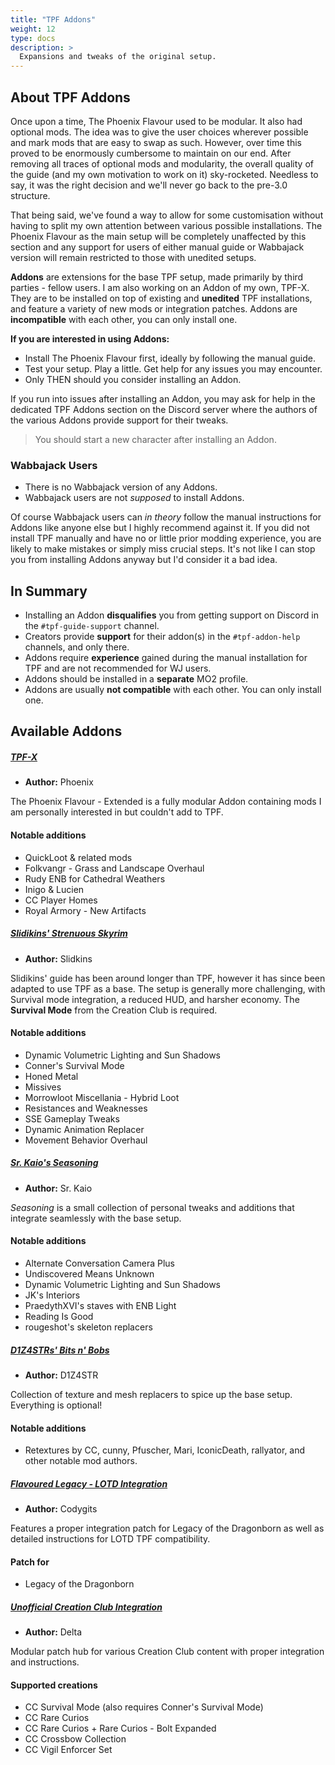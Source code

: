 ```yaml
---
title: "TPF Addons"
weight: 12
type: docs
description: >
  Expansions and tweaks of the original setup.
---
```


## About TPF Addons

Once upon a time, The Phoenix Flavour used to be modular. It also had optional mods. The idea was to give the user choices wherever possible and mark mods that are easy to swap as such. However, over time this proved to be enormously cumbersome to maintain on our end. After removing all traces of optional mods and modularity, the overall quality of the guide (and my own motivation to work on it) sky-rocketed. Needless to say, it was the right decision and we'll never go back to the pre-3.0 structure.

That being said, we've found a way to allow for some customisation without having to split my own attention between various possible installations. The Phoenix Flavour as the main setup will be completely unaffected by this section and any support for users of either manual guide or Wabbajack version will remain restricted to those with unedited setups.

**Addons** are extensions for the base TPF setup, made primarily by third parties - fellow users. I am also working on an Addon of my own, TPF-X. They are to be installed on top of existing and **unedited** TPF installations, and feature a variety of new mods or integration patches. Addons are **incompatible** with each other, you can only install one.

**If you are interested in using Addons:**

- Install The Phoenix Flavour first, ideally by following the manual guide.
- Test your setup. Play a little. Get help for any issues you may encounter.
- Only THEN should you consider installing an Addon.

If you run into issues after installing an Addon, you may ask for help in the dedicated TPF Addons section on the Discord server where the authors of the various Addons provide support for their tweaks.

> You should start a new character after installing an Addon.

### Wabbajack Users

- There is no Wabbajack version of any Addons.
- Wabbajack users are not *supposed* to install Addons.

Of course Wabbajack users can *in theory* follow the manual instructions for Addons like anyone else but I highly recommend against it. If you did not install TPF manually and have no or little prior modding experience, you are likely to make mistakes or simply miss crucial steps. It's not like I can stop you from installing Addons anyway but I'd consider it a bad idea.

## In Summary

- Installing an Addon **disqualifies** you from getting support on Discord in the `#tpf-guide-support` channel.
- Creators provide **support** for their addon(s) in the `#tpf-addon-help` channels, and only there.
- Addons require **experience** gained during the manual installation for TPF and are not recommended for WJ users.
- Addons should be installed in a **separate** MO2 profile.
- Addons are usually **not compatible** with each other. You can only install one.

## Available Addons

##### [TPF-X](/tpf-x/introduction/)

- **Author:** Phoenix

The Phoenix Flavour - Extended is a fully modular Addon containing mods I am personally interested in but couldn't add to TPF.

#### Notable additions

- QuickLoot & related mods
- Folkvangr - Grass and Landscape Overhaul
- Rudy ENB for Cathedral Weathers
- Inigo & Lucien
- CC Player Homes
- Royal Armory - New Artifacts

##### [Slidikins' Strenuous Skyrim](https://docs.google.com/document/d/1Sy7OQe1SFoChvuct0ZhZIgdh9hBYDuMf2Qkg6sisB5w/edit#)

- **Author:** Slidkins

Slidikins' guide has been around longer than TPF, however it has since been adapted to use TPF as a base. The setup is generally more challenging, with Survival mode integration, a reduced HUD, and harsher economy. The **Survival Mode** from the Creation Club is required.

#### Notable additions

- Dynamic Volumetric Lighting and Sun Shadows
- Conner's Survival Mode
- Honed Metal
- Missives
- Morrowloot Miscellania - Hybrid Loot
- Resistances and Weaknesses
- SSE Gameplay Tweaks
- Dynamic Animation Replacer
- Movement Behavior Overhaul

##### [Sr. Kaio's Seasoning](https://github.com/caiobraz/sr.kaio-seasoning)

- **Author:** Sr. Kaio

*Seasoning* is a small collection of personal tweaks and additions that integrate seamlessly with the base setup.

#### Notable additions

- Alternate Conversation Camera Plus
- Undiscovered Means Unknown
- Dynamic Volumetric Lighting and Sun Shadows
- JK's Interiors
- PraedythXVI's staves with ENB Light
- Reading Is Good
- rougeshot's skeleton replacers

##### [D1Z4STRs' Bits n' Bobs](https://docs.google.com/document/d/1Qcu3hWV0P_SI4H8ccgONNdQWU73GFvq5WYVCbxsgpPA/edit#)

- **Author:** D1Z4STR

Collection of texture and mesh replacers to spice up the base setup. Everything is optional!

#### Notable additions

- Retextures by CC, cunny, Pfuscher, Mari, IconicDeath, rallyator, and other notable mod authors.

##### [Flavoured Legacy - LOTD Integration](https://www.nexusmods.com/skyrimspecialedition/mods/45777)

- **Author:** Codygits

Features a proper integration patch for Legacy of the Dragonborn as well as detailed instructions for LOTD TPF compatibility.

#### Patch for

- Legacy of the Dragonborn

##### [Unofficial Creation Club Integration](https://www.nexusmods.com/skyrimspecialedition/mods/45830)

- **Author:** Delta

Modular patch hub for various Creation Club content with proper integration and instructions.

#### Supported creations

- CC Survival Mode (also requires Conner's Survival Mode)
- CC Rare Curios
- CC Rare Curios + Rare Curios - Bolt Expanded
- CC Crossbow Collection
- CC Vigil Enforcer Set